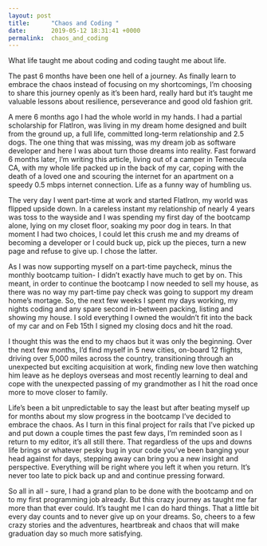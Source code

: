 ```yaml
---
layout: post
title:      "Chaos and Coding "
date:       2019-05-12 18:31:41 +0000
permalink:  chaos_and_coding
---
```



What life taught me about coding and coding taught me about life. 

The past 6 months have been one hell of a journey. As finally learn to embrace the chaos instead of focusing on my shortcomings, I’m choosing to share this journey openly as it’s been hard, really hard but it’s taught me valuable lessons about resilience, perseverance and good old fashion grit. 

A mere 6 months ago I had the whole world in my hands. I had a partial scholarship for FlatIron, was living in my dream home designed and built from the ground up, a full life, committed long-term relationship and 2.5 dogs. The one thing that was missing, was my dream job as software developer and here I was about turn those dreams into reality. Fast forward 6 months later, I’m writing this article, living out of a camper in Temecula CA, with my whole life packed up in the back of my car, coping with the death of a loved one and scouring the internet for an apartment on a speedy 0.5 mbps internet connection. Life as a funny way of humbling us. 

The very day I went part-time at work and started FlatIron, my world was flipped upside down. In a careless instant my relationship of nearly 4 years was toss to the wayside and I was spending my first day of the bootcamp alone, lying on my closet floor, soaking my poor dog in tears. In that moment I had two choices, I could let this crush me and my dreams of becoming a developer or I could buck up, pick up the pieces, turn a new page and refuse to give up. I chose the latter. 

As I was now supporting myself on a part-time paycheck, minus the monthly bootcamp tuition- I didn’t exactly have much to get by on. This meant, in order to continue the bootcamp I now needed to sell my house, as there was no way my part-time pay check was going to support my dream home’s mortage. So, the next few weeks I spent my days working, my nights coding and any spare second in-between packing, listing and showing my house. I sold everything I owned the wouldn’t fit into the back of my car and on Feb 15th I signed my closing docs and hit the road. 

I thought this was the end to my chaos but it was only the beginning. Over the next few months, I’d find myself in 5 new cities, on-board 12 flights, driving over 5,000 miles across the country, transitioning through an unexpected but exciting acquisition at work, finding new love then watching him leave as he deploys overseas and most recently learning to deal and cope with the unexpected passing of my grandmother as I hit the road once more to move closer to family. 

Life’s been a bit unpredictable to say the least but after beating myself up for months about my slow progress in the bootcamp I’ve decided to embrace the chaos. As I turn in this final project for rails that I’ve picked up and put down a couple times the past few days, I’m reminded soon as I return to my editor, it’s all still there. That regardless of the ups and downs life brings or whatever pesky bug in your code you’ve been banging your head against for days, stepping away can bring you a new insight and perspective. Everything will be right where you left it when you return. It’s never too late to pick back up and and continue pressing forward. 

So all in all - sure, I had a grand plan to be done with the bootcamp and on to my first programming job already. But this crazy journey as taught me far more than that ever could. It’s taught me I can do hard things. That a little bit every day counts and to never give up on your dreams. So, cheers to a few crazy stories and the adventures, heartbreak and chaos that will make graduation day so much more satisfying. 
